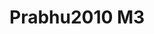 # Prabhu2010 M3
<a name="material" />
<script type="application/ld+json">

  {
    "@context": "https://schema.org/",
    "@type": "ChemicalSubstance",
    "http://purl.org/dc/terms/conformsTo":
      {
        "@type": "CreativeWork",
        "@id": "https://bioschemas.org/profiles/ChemicalSubstance/0.4-RELEASE/"
      },
    "@id": "https://egonw.github.io/nanowiki/nanowiki432.html#material",
    "name": "Prabhu2010 M3",
    "sameAs: "http://127.0.0.1/mediawiki/index.php/Special:URIResolver/Prabhu2010_M3"
  }
</script>

